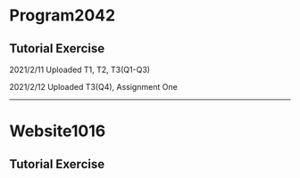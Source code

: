 # Program2042

## Tutorial Exercise

2021/2/11 Uploaded T1, T2, T3(Q1-Q3)

2021/2/12 Uploaded T3(Q4), Assignment One

___

# Website1016

## Tutorial Exercise
